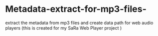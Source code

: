 # Metadata-extract-for-mp3-files-
extract the metadata from mp3 files and create data path for web audio players (this is created for my SaRa Web Player project )
